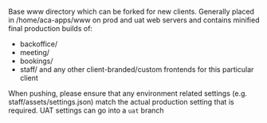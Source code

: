 Base www directory which can be forked for new clients. Generally placed in /home/aca-apps/www on prod and uat web servers and contains minified final production builds of:
- backoffice/
- meeting/
- bookings/
- staff/
and any other client-branded/custom frontends for this particular client

When pushing, please ensure that any environment related settings (e.g. staff/assets/settings.json) match the actual production setting that is required. UAT settings can go into a `uat` branch